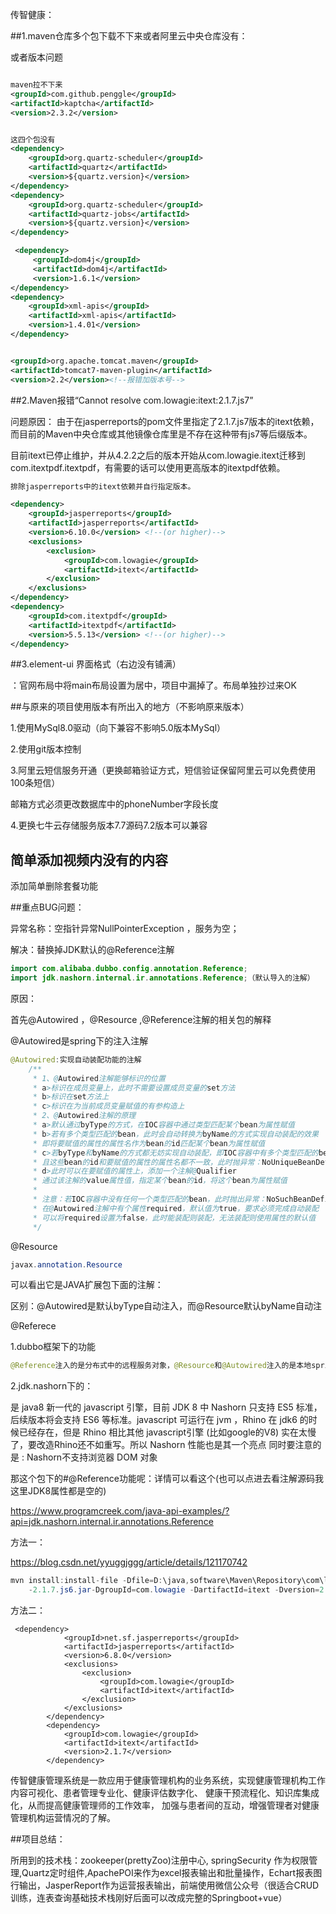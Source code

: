 传智健康：

##1.maven仓库多个包下载不下来或者阿里云中央仓库没有：

或者版本问题

```xml

maven拉不下来
<groupId>com.github.penggle</groupId>
<artifactId>kaptcha</artifactId>
<version>2.3.2</version>


这四个包没有
<dependency>	
    <groupId>org.quartz-scheduler</groupId>
    <artifactId>quartz</artifactId>
    <version>${quartz.version}</version>
</dependency>
<dependency>
    <groupId>org.quartz-scheduler</groupId>
    <artifactId>quartz-jobs</artifactId>
    <version>${quartz.version}</version>
</dependency>

 <dependency>
     <groupId>dom4j</groupId>
     <artifactId>dom4j</artifactId>
     <version>1.6.1</version>
</dependency>
<dependency>
    <groupId>xml-apis</groupId>
    <artifactId>xml-apis</artifactId>
    <version>1.4.01</version>
</dependency>


<groupId>org.apache.tomcat.maven</groupId>
<artifactId>tomcat7-maven-plugin</artifactId>
<version>2.2</version><!--报错加版本号-->

```





##2.Maven报错“Cannot resolve com.lowagie:itext:2.1.7.js7”

问题原因：
由于在jasperreports的pom文件里指定了2.1.7.js7版本的itext依赖，而目前的Maven中央仓库或其他镜像仓库里是不存在这种带有js7等后缀版本。

目前itext已停止维护，并从4.2.2之后的版本开始从com.lowagie.itext迁移到com.itextpdf.itextpdf，有需要的话可以使用更高版本的itextpdf依赖。

~~~xml
排除jasperreports中的itext依赖并自行指定版本。

<dependency>
    <groupId>jasperreports</groupId>
    <artifactId>jasperreports</artifactId>
    <version>6.10.0</version> <!--(or higher)-->
    <exclusions>
        <exclusion>
            <groupId>com.lowagie</groupId>
            <artifactId>itext</artifactId>
        </exclusion>
    </exclusions>
</dependency>
<dependency>
    <groupId>com.itextpdf</groupId>
    <artifactId>itextpdf</artifactId>
    <version>5.5.13</version> <!--(or higher)-->
</dependency>


~~~

##3.element-ui  界面格式（右边没有铺满）

：官网布局中将main布局设置为居中，项目中漏掉了。布局单独抄过来OK





##与原来的项目使用版本有所出入的地方（不影响原来版本）

1.使用MySql8.0驱动（向下兼容不影响5.0版本MySql）

2.使用git版本控制

3.阿里云短信服务开通（更换邮箱验证方式，短信验证保留阿里云可以免费使用100条短信）

邮箱方式必须更改数据库中的phoneNumber字段长度

4.更换七牛云存储服务版本7.7源码7.2版本可以兼容







## 简单添加视频内没有的内容

添加简单删除套餐功能



##重点BUG问题：

异常名称：空指针异常NullPointerException  ，服务为空；

解决：替换掉JDK默认的@Reference注解

```Java
import com.alibaba.dubbo.config.annotation.Reference;
import jdk.nashorn.internal.ir.annotations.Reference;（默认导入的注解）
```

原因：

首先@Autowired ，@Resource ,@Reference注解的相关包的解释

@Autowired是spring下的注入注解

~~~Java
@Autowired:实现自动装配功能的注解
    /**
     * 1、@Autowired注解能够标识的位置
     * a>标识在成员变量上，此时不需要设置成员变量的set方法
     * b>标识在set方法上
     * c>标识在为当前成员变量赋值的有参构造上
     * 2、@Autowired注解的原理
     * a>默认通过byType的方式，在IOC容器中通过类型匹配某个bean为属性赋值
     * b>若有多个类型匹配的bean，此时会自动转换为byName的方式实现自动装配的效果
     * 即将要赋值的属性的属性名作为bean的id匹配某个bean为属性赋值
     * c>若byType和byName的方式都无妨实现自动装配，即IOC容器中有多个类型匹配的bean
     * 且这些bean的id和要赋值的属性的属性名都不一致，此时抛异常：NoUniqueBeanDefinitionException
     * d>此时可以在要赋值的属性上，添加一个注解@Qualifier
     * 通过该注解的value属性值，指定某个bean的id，将这个bean为属性赋值
     *
     * 注意：若IOC容器中没有任何一个类型匹配的bean，此时抛出异常：NoSuchBeanDefinitionException
     * 在@Autowired注解中有个属性required，默认值为true，要求必须完成自动装配
     * 可以将required设置为false，此时能装配则装配，无法装配则使用属性的默认值
     */
~~~

@Resource

~~~Java
javax.annotation.Resource
~~~

可以看出它是JAVA扩展包下面的注解：

区别：@Autowired是默认byType自动注入，而@Resource默认byName自动注

@Referece

1.dubbo框架下的功能

```Java
@Reference注入的是分布式中的远程服务对象，@Resource和@Autowired注入的是本地spring容器中的对象
```

2.jdk.nashorn下的：

是 java8 新一代的 javascript 引擎，目前 JDK 8 中 Nashorn 只支持 ES5 标准，后续版本将会支持 ES6 等标准。javascript 可运行在 jvm ，Rhino 在 jdk6 的时候已经存在，但是 Rhino 相比其他 javascript引擎 (比如google的V8) 实在太慢了，要改造Rhino还不如重写。所以 Nashorn 性能也是其一个亮点
同时要注意的是 : Nashorn不支持浏览器 DOM 对象

那这个包下的#@Reference功能呢：详情可以看这个(也可以点进去看注解源码我这里JDK8属性都是空的)

https://www.programcreek.com/java-api-examples/?api=jdk.nashorn.internal.ir.annotations.Reference





方法一：

https://blog.csdn.net/yyuggjggg/article/details/121170742

~~~Java
mvn install:install-file -Dfile=D:\java,software\Maven\Repository\com\lowagie\itext\2.1.7.js6\itext
    -2.1.7.js6.jar-DgroupId=com.lowagie -DartifactId=itext -Dversion=2.1.7.js6 -Dpackaging=jar

~~~

方法二：

~~~
 <dependency>
            <groupId>net.sf.jasperreports</groupId>
            <artifactId>jasperreports</artifactId>
            <version>6.8.0</version>
            <exclusions>
                <exclusion>
                    <groupId>com.lowagie</groupId>
                    <artifactId>itext</artifactId>
                </exclusion>
            </exclusions>
        </dependency>
        <dependency>
            <groupId>com.lowagie</groupId>
            <artifactId>itext</artifactId>
            <version>2.1.7</version>
        </dependency>
~~~



传智健康管理系统是一款应用于健康管理机构的业务系统，实现健康管理机构工作内容可视化、患者管理专业化、健康评估数字化、 健康干预流程化、知识库集成化，从而提高健康管理师的工作效率， 加强与患者间的互动，增强管理者对健康管理机构运营情况的了解。

##项目总结：

所用到的技术栈：zookeeper(prettyZoo)注册中心,  springSecurity 作为权限管理,Quartz定时组件,ApachePOI来作为excel报表输出和批量操作，Echart报表图行输出，JasperReport作为运营报表输出，前端使用微信公众号（很适合CRUD训练，连表查询基础技术栈刚好后面可以改成完整的Springboot+vue）



